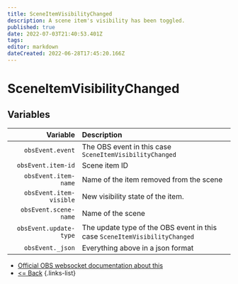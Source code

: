 ```yaml
---
title: SceneItemVisibilityChanged
description: A scene item's visibility has been toggled.
published: true
date: 2022-07-03T21:40:53.401Z
tags: 
editor: markdown
dateCreated: 2022-06-28T17:45:20.166Z
---
```


# SceneItemVisibilityChanged

## Variables

| Variable | Description |
|---------:|:------------|
| `obsEvent.event` | The OBS event in this case `SceneItemVisibilityChanged`
| `obsEvent.item-id` | Scene item ID
| `obsEvent.item-name` | Name of the item removed from the scene
| `obsEvent.item-visible` | New visibility state of the item.
| `obsEvent.scene-name` | Name of the scene
| `obsEvent.update-type` | The update type of the OBS event in this case `SceneItemVisibilityChanged`
| `obsEvent._json` | Everything above in a json format

* [Official OBS websocket documentation about this](https://github.com/obsproject/obs-websocket/blob/4.x-current/docs/generated/protocol.md#sceneitemvisibilitychanged)
* [<= Back](/en/Integrations/OBS/OBS-Events)
{.links-list}